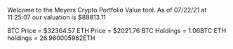 Welcome to the Meyers Crypto Portfolio Value tool. 
As of 07/22/21 at 11:25:07 our valuation is $88813.11 

BTC Price = $32364.57
 ETH Price = $2021.76
BTC Holdings = 1.06BTC
 ETH holdings = 26.960005962ETH 

